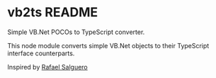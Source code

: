 # vb2ts README

Simple VB.Net POCOs to TypeScript converter.

This node module converts simple VB.Net objects to their TypeScript interface counterparts.

Inspired by [Rafael Salguero](https://github.com/RafaelSalguero/CSharp2TS)
